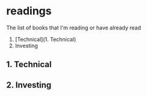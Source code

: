 # readings
The list of books that I'm reading or have already read

1. [Technical](1. Technical)
2. Investing

## 1. Technical

## 2. Investing
